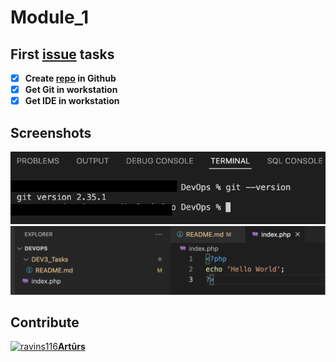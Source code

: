 # Module_1
## First [issue](https://github.com/ravins116/DEV3_Tasks/issues/1) tasks
- [x] **Create [repo](https://github.com/ravins116/DEV3_Tasks) in Github**
- [x] **Get Git in workstation**
- [x] **Get IDE in workstation**

## Screenshots
![Get Git in workstation](/module_1/img/screen_1.png)
![Get IDE in workstation](/module_1/img/screen_2.png)
## Contribute
[![ravins116](https://contrib.rocks/image?repo=ravins116/DEV3_Tasks)**Artūrs**](https://github.com/ravins116/DEV3_Tasks/graphs/contributors)